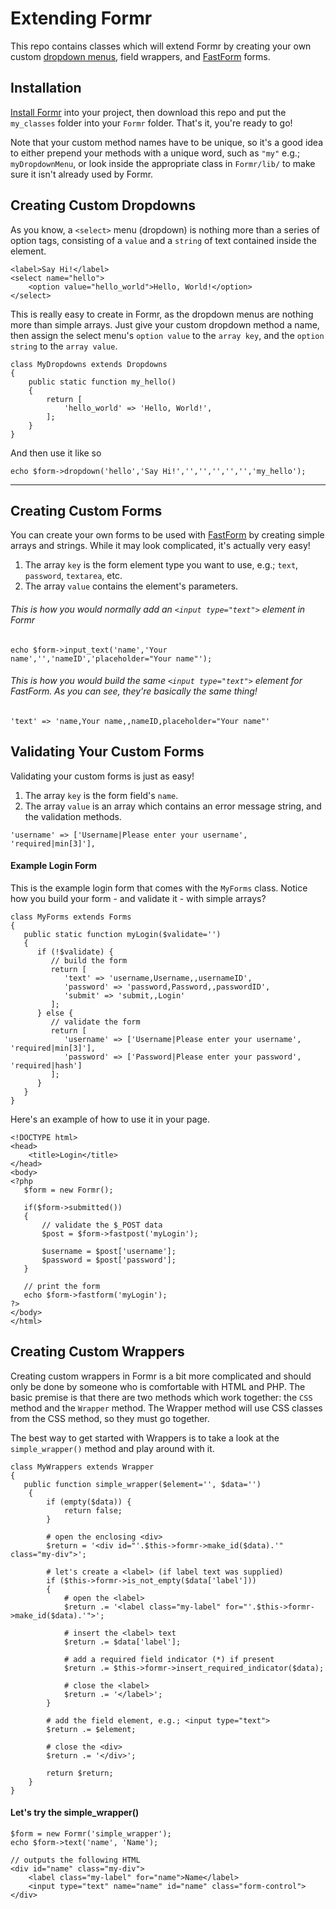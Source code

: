 # Extending Formr

This repo contains classes which will extend Formr by creating your own custom [dropdown menus](https://formr.github.io/methods/#input_select), field wrappers, and [FastForm](https://formr.github.io/fastform/) forms.

## Installation

[Install Formr](https://github.com/formr/formr) into your project, then download this repo and put the `my_classes` folder into your `Formr` folder. That's it, you're ready to go!

Note that your custom method names have to be unique, so it's a good idea to either prepend your methods with a unique word, such as `"my"` e.g.; `myDropdownMenu`, or look inside the appropriate class in `Formr/lib/` to make sure it isn't already used by Formr.

## Creating Custom Dropdowns

As you know, a `<select>` menu (dropdown) is nothing more than a series of option tags, consisting of a `value` and a `string` of text contained inside the element.

```
<label>Say Hi!</label>
<select name="hello">
    <option value="hello_world">Hello, World!</option>
</select>
```

This is really easy to create in Formr, as the dropdown menus are nothing more than simple arrays. Just give your custom dropdown method a name, then assign the select menu's `option value` to the `array key`, and the `option string` to the `array value`.

```
class MyDropdowns extends Dropdowns
{
    public static function my_hello()
    {
        return [
            'hello_world' => 'Hello, World!',
        ];
    }
}
```

And then use it like so

```
echo $form->dropdown('hello','Say Hi!','','','','','','my_hello');
```

---

## Creating Custom Forms

You can create your own forms to be used with [FastForm](https://formr.github.io/fastform/) by creating simple arrays and strings. While it may look complicated, it's actually very easy!

1. The array `key` is the form element type you want to use, e.g.; `text`, `password`, `textarea`, etc.
2. The array `value` contains the element's parameters.

###### This is how you would normally add an `<input type="text">` element in Formr
```
echo $form->input_text('name','Your name','','nameID','placeholder="Your name"');
```

###### This is how you would build the same `<input type="text">` element for FastForm. As you can see, they're basically the same thing!
```
'text' => 'name,Your name,,nameID,placeholder="Your name"'
```

## Validating Your Custom Forms

Validating your custom forms is just as easy!

1. The array `key` is the form field's `name`.
2. The array `value` is an array which contains an error message string, and the validation methods.

```
'username' => ['Username|Please enter your username', 'required|min[3]'],
```

#### Example Login Form
This is the example login form that comes with the `MyForms` class. Notice how you build your form - and validate it - with simple arrays?

```
class MyForms extends Forms
{
   public static function myLogin($validate='')
   {
      if (!$validate) {
         // build the form
         return [
            'text' => 'username,Username,,usernameID',
            'password' => 'password,Password,,passwordID',
            'submit' => 'submit,,Login'
         ];
      } else {
         // validate the form
         return [
            'username' => ['Username|Please enter your username', 'required|min[3]'],
            'password' => ['Password|Please enter your password', 'required|hash']
         ];
      }
   }
}
```

Here's an example of how to use it in your page.

```
<!DOCTYPE html>
<head>
    <title>Login</title>
</head>
<body>
<?php
   $form = new Formr();

   if($form->submitted())
   {
       // validate the $_POST data
       $post = $form->fastpost('myLogin');

       $username = $post['username'];
       $password = $post['password'];
   }

   // print the form
   echo $form->fastform('myLogin');
?>
</body>
</html>

```

## Creating Custom Wrappers

Creating custom wrappers in Formr is a bit more complicated and should only be done by someone who is comfortable with HTML and PHP. The basic premise is that there are two methods which work together: the `CSS` method and the `Wrapper` method. The Wrapper method will use CSS classes from the CSS method, so they must go together.

The best way to get started with Wrappers is to take a look at the `simple_wrapper()` method and play around with it.

```
class MyWrappers extends Wrapper
{
   public function simple_wrapper($element='', $data='')
    {
        if (empty($data)) {
            return false;
        }

        # open the enclosing <div>
        $return = '<div id="'.$this->formr->make_id($data).'" class="my-div">';

        # let's create a <label> (if label text was supplied)
        if ($this->formr->is_not_empty($data['label']))
        {
            # open the <label>
            $return .= '<label class="my-label" for="'.$this->formr->make_id($data).'">';
            
            # insert the <label> text
            $return .= $data['label'];
            
            # add a required field indicator (*) if present
            $return .= $this->formr->insert_required_indicator($data);

            # close the <label>
            $return .= '</label>';
        }

        # add the field element, e.g.; <input type="text">
        $return .= $element;

        # close the <div>
        $return .= '</div>';

        return $return;
    }
}
```

#### Let's try the simple_wrapper()
```
$form = new Formr('simple_wrapper');
echo $form->text('name', 'Name');

// outputs the following HTML
<div id="name" class="my-div">
    <label class="my-label" for="name">Name</label>
    <input type="text" name="name" id="name" class="form-control">
</div>
```